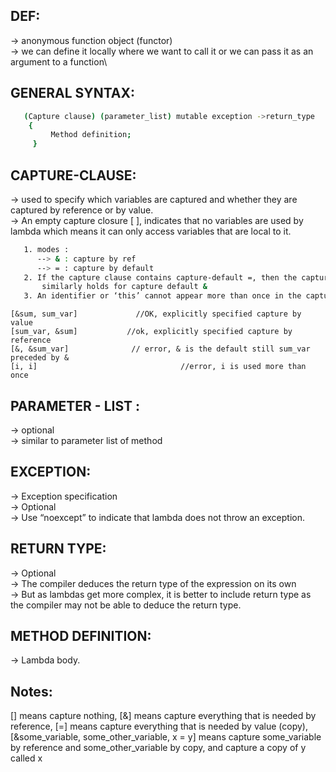**DEF:**
--
-> anonymous function object (functor)\
-> we can define it locally where we want to call it or we can pass it as an argument to a function\

**GENERAL SYNTAX:**
--
``` sh
   (Capture clause) (parameter_list) mutable exception ->return_type
    {
         Method definition;
     }
```

**CAPTURE-CLAUSE:**
--
-> used to specify which variables are captured and whether they are captured by reference or by value.\
-> An empty capture closure [ ], indicates that no variables are used by lambda which means it can only access variables that are local to it.

```sh
   1. modes : 
      --> & : capture by ref
      --> = : capture by default
   2. If the capture clause contains capture-default =, then the capture clause cannot have the form = identifier.
       similarly holds for capture default &
   3. An identifier or ‘this’ cannot appear more than once in the capture clause.
```

```
[&sum, sum_var]             //OK, explicitly specified capture by value
[sum_var, &sum]           //ok, explicitly specified capture by reference
[&, &sum_var]              // error, & is the default still sum_var preceded by &
[i, i]                                //error, i is used more than once
```
**PARAMETER - LIST :**
--
-> optional\
-> similar to parameter list of method

**EXCEPTION:**
--
-> Exception specification\
-> Optional\
-> Use “noexcept” to indicate that lambda does not throw an exception.

**RETURN TYPE:** 
--
-> Optional\
-> The compiler deduces the return type of the expression on its own\
-> But as lambdas get more complex, it is better to include return type as the compiler may not be able to deduce the return type.

**METHOD DEFINITION:**
--
-> Lambda body.


**Notes:**
--
[] means capture nothing, [&] means capture everything that is needed by reference, [=] means capture everything that is needed by value (copy), [&some_variable, some_other_variable, x = y] means capture some_variable by reference and some_other_variable by copy, and capture a copy of y called x
